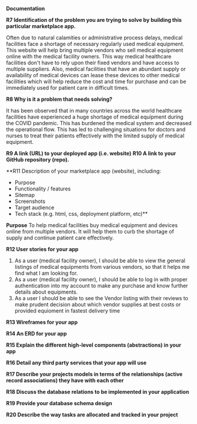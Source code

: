 **Documentation**

**R7	Identification of the problem you are trying to solve by building this particular marketplace app.**

Often due to natural calamities or administrative process delays, medical facilities face a shortage of necessary regularly used medical equipment. This website will help bring multiple vendors who sell medical equipment online with the medical facility owners. This way medical healthcare facilities don't have to rely upon their fixed vendors and have access to multiple suppliers. Also, medical facilities that have an abundant supply or availability of medical devices can lease these devices to other medical facilities which will help reduce the cost and time for purchase and can be immediately used for patient care in difficult times.

**R8	Why is it a problem that needs solving?**

It has been observed that in many countries across the world healthcare facilities have experienced a huge shortage of medical equipment during the COVID pandemic. This has burdened the medical system and decreased the operational flow. This has led to challenging situations for doctors and nurses to treat their patients effectively with the limited supply of medical equipment.

**R9	A link (URL) to your deployed app (i.e. website)**
**R10	A link to your GitHub repository (repo).**

**R11	Description of your marketplace app (website), including:
- Purpose
- Functionality / features
- Sitemap
- Screenshots
- Target audience
- Tech stack (e.g. html, css, deployment platform, etc)**


**Purpose**
To help medical facilities buy medical equipment and devices online from multiple vendors. It will help them to curb the shortage of supply and continue patient care effectively.


**R12	User stories for your app**
1. As a user (medical facility owner), I should be able to view the  general listings of medical equipments from various vendors, so that it helps me find what I am looking for.
2. As a user (medical facility owner), I should be able to log in with proper authentication into my account to make any  purchase and know further details about equipments.
3. As a user I should be able to see the Vendor listing with their reviews to make prudent decision about which vendor supplies at best costs or provided equioment in fastest delivery time 


**R13	Wireframes for your app**


**R14	An ERD for your app**

**R15	Explain the different high-level components (abstractions) in your app**

**R16	Detail any third party services that your app will use**

**R17	Describe your projects models in terms of the relationships (active record associations) they have with each other**


**R18	Discuss the database relations to be implemented in your application**

**R19	Provide your database schema design**

**R20	Describe the way tasks are allocated and tracked in your project**